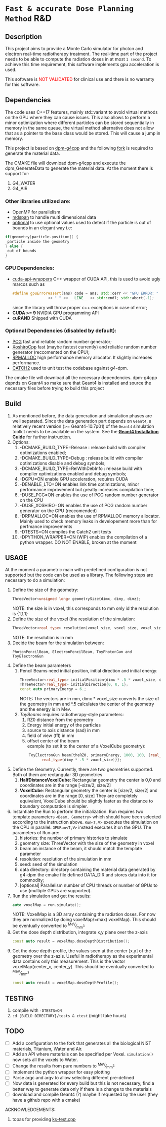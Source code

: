# `Fast & accurate Dose Planning Method` R&D

## Description

This project aims to provide a Monte Carlo simulator for photon and electron real-time radiotherapy treatment.
The real-time part of the project needs to be able to compute the radiation doses in at most `1 second`.
To achieve this time requirement, this software implements gpu acceleration is used.

This software is <span style="color:red">NOT VALIDATED</span> for clinical use and there is no warranty for this
software.

## Dependencies

The code uses C++17 features, mainly std::variant to avoid virtual methods on the GPU where they can cause issues.
This also allows to perform a minor optimization where different particles can be stored sequentially in memory in the
same queue, the virtual method alternative does not allow that as a pointer to the base class would be stored. This will
cause a jump in memory.

This project is based on [dpm-g4cpp](https://github.com/mnovak42/dpm-g4cpp) and the
following [fork](https://github.com/DiamonDinoia/dpm-g4cpp) is required to
generate the material data.

The CMAKE file will download dpm-g4cpp and execute the dpm_GenerateData to generate the material data.
At the moment there is support for:

1. G4_WATER
2. G4_AIR

### Other libraries utilized are:

- OpenMP for parallelism
- [mdspan](https://github.com/kokkos/mdspan.git) to handle multi dimensional data
- [optional](https://github.com/DiamonDinoia/Optional) to use optional values used to detect if the particle is out of
  bounds in an elegant way i.e:

```cpp 
if(geometry[particle.position]) {
 particle inside the geometry
} else {
 out of bounds
}
``` 

### GPU Dependencies:

- [cuda-api-wrappers](https://github.com/eyalroz/cuda-api-wrappers.git) C++ wrapper of CUDA API, this is used to avoid
  ugly marcos such as
  ```cpp
  #define gpuErrorAssert(ans) code = ans; std::cerr << "GPU ERROR: " << cudaGetErrorString(code) << " " << __FILE__
                  << " " << __LINE__ << std::endl; std::abort(-1);

  ```
  since the library will throw proper c++ exceptions in case of error;
- **CUDA >= 9** NVIDIA GPU programming API
- **cuRAND** Shipped with CUDA

### Optional Dependencies (disabled by default):

- [PCG](https://www.pcg-random.org/index.html) fast and reliable random number generator;
- [XoshiroCpp](https://github.com/Reputeless/Xoshiro-cpp) fast (maybe fastest currently) and reliable random number
  generator (reccomented on the CPU);
- [RPMALLOC](https://github.com/mjansson/rpmalloc) high performance memory allocator. It slightly increases performance.
- [CATCH2](https://github.com/catchorg/Catch2) used to unit test the codebase against g4-dpm.

The cmake file will download all the necessary dependencies.
dpm-g4cpp depnds on Geant4 so make sure that Geant4 is installed and source the necessary files before trying to build
this project

## Build

1. As mentioned before, the data generation and simulation phases are well separated. Since the data generation part
   depends on `Geant4`, a relatively recent version (>= Geant4-10.7p01) of the `Geant4` simulation toolkit needs to be
   available on the system. See
   the **[Geant4 Installation Guide](https://geant4-userdoc.web.cern.ch/UsersGuides/InstallationGuide/html/index.html)**
   for further instruction.
2. Options:
    1. -DCMAKE_BUILD_TYPE=Release : release build with compiler optimizations enabled;
    2. -DCMAKE_BUILD_TYPE=Debug : release build with compiler optimizations disable and debug symbols;
    3. -DCMAKE_BUILD_TYPE=RelWithDebInfo : release build with compiler optimizations enabled and debug symbols;
    4. -DGPU=ON enable GPU acceleration, requires CUDA
    5. -DENABLE_LTO=ON enables link time optimizations, minor performance improvement but greatly increases compilation
       time;
    6. -DUSE_PCG=ON enables the use of PCG random number generator on the CPU
    7. -DUSE_XOSHIRO=ON enables the use of PCG random number generator on the CPU (reccomended)
    8. -DRPMALLOC=ON enables the use of RPMALLOC memory allocator. Mainly used to check memory leaks in developement
       more than for perfmance improvements
    9. -DTESTS=ON compiles the Catch2 unit tests
    10. -DPYTHON_WRAPPER=ON (WIP) enables the compilation of a python wrapper. DO NOT ENABLE, broken at the moment

## USAGE

At the moment a parametric main with predefined configuration is not supported but the code can be used as a library.
The following steps are necessary to do a simulation:

1. Define the size of the geometry:
    ```cpp
    ThreeVector<unsigned long> geometrySize{dimx, dimy, dimz};
    ```
   NOTE: the size is in voxel, this corresponds to mm only id the resolution is {1,1,1}
2. Define the size of the voxel (the resolution of the simulation:
    ```cpp
    ThreeVector<real_type> resolution(voxel_size, voxel_size, voxel_size);
    ```
   NOTE: the resolution is in mm
3. Decide the beam for the simulation between:
    ```
    PhotonPencilBeam, ElectronPencilBeam, ToyPhotonGun and ToyElectronGun
    ```
4. Define the beam parameters
    1. Pencil Beams need initial position, initial direction and initial energy:
       ```cpp
       ThreeVector<real_type> initialPosition{dimx * .5 * voxel_size, dimy * voxel_size * .5, theRZ0};
       ThreeVector<real_type> initialDirection{0, 0, 1};
       const auto primaryEnergy = 6.;
       ```
       NOTE: The vectors are in mm, dimx * voxel_size converts the size of the geometry in mm and *.5 calculates the
       center
       of the geometry and the energy is in Mev.
    2. *ToyBeams* requires radiotherapy-style parameters:
        1. RZ0 distance from the geometry
        2. Energy initial energy of the particles
        3. source to axis distance (sad) in mm
        4. field of view (ffl) in mm
        5. offset center of the beam  
           example (to set it to the center of a VoxelCube geometry):
       ```cpp
           ToyElectronGun beam{theRZ0, primaryEnergy, 1000, 100, {real_type(dimx * .5 * voxel_size),
                 real_type(dimy * .5 * voxel_size)}};
       ```
5. Define the Geometry. Currently, there are two geometries supported. Both of them are rectangular 3D geometries
    1. **HalfDistanceVoxelCube**: Rectangular geometry the center is 0,0 and coordinates are in the
       range [-size/2, size/2]
    2. **VoxelCube**: Rectangular geometry the center is [size/2, size/2] and coordinates are in the range [0, size]
       They are completely equivalent, VoxelCube should be slightly faster as the distance to boundary computation is
       simpler.
6. Instantiate the Run to perform the initialization. Run requires two template parameters `<Beam, Geometry>` which
   should have been selected according to the instruction above.
   `Run<T,V>` executes the simulation on the CPU in parallel. `GPURun<T,V>` instead executes it on the GPU.
   The parameters of Run are:
    1. histories: the number of primary histories to simulate
    2. geometry size: ThreeVector with the size of the geometry in voxel
    3. beam an instance of the beam, it should match the template parameter
    4. resolution: resolution of the simulation in mm
    5. seed: seed of the simulation
    6. data directory: directory containing the material data generated by g4-dpm the cmake file defined DATA_DIR and
       stores data into it for commodity;
    7. [optional] Parallelism number of CPU threads or number of GPUs to use (multiple GPUs are supported).
7. Run the simulation and get the results:
    ```cpp
    auto voxelMap = run.simulate();
    ```
   NOTE: VoxelMap is a 3D array containing the radiation doses. For now they are normalized by doing voxelMap/=max(
   voxelMap). This should be eventually converted to <sup>MeV</sup>&frasl;<sub>mm<sup>3</sup></sub>
8. Get the dose depth distribution, integrate x,y plane over the z-axis
    ```cpp
   const auto result = voxelMap.doseDepthDistribution();
    ```
9. Get the dose depth profile, the values seen at the center [x,y] of the geometry over the z-azis. Useful in
   radiotherapy as the experimental
   data contains only this measurement. This is the vector voxelMap(center_x, center_y). This should be eventually
   converted to <sup>MeV</sup>&frasl;<sub>mm<sup>3</sup></sub>
   ```cpp
   const auto result = voxelMap.doseDepthProfile();
   ```

## TESTING

1. compile with `-DTESTS=ON`
2. `cd [BUILD DIRECTORY]/tests & ctest` (might take hours)

## TODO

- [ ] Add a configuration to the fork that generates all the biological NIST materials, Titanium, Water and Air.
- [ ] Add an API where materials can be specified per Voxel. `simulation()` now sets all the voxels to Water.
- [ ] Change the results from pure numbers to <sup>MeV</sup>&frasl;<sub>mm<sup>3</sup></sub>
- [ ] Implement the python wrapper for easy plotting
- [ ] Parse argc and argv to allow selecting different pre-defined
- [ ] Now data is generated for every build but this is not necessary, find a better way to generate data only if there
  is a change to the materials
- [ ] download and compile Geant4 (?) maybe if requested by the user (they have a github repo with a cmake)

ACKNOWLEDGEMENTS:

1. topas for providing
   [ks-test.cpp](https://github.com/tumi8/topas/blob/master/detectionmodules/statmodules/wkp-module/ks-test.cpp)
